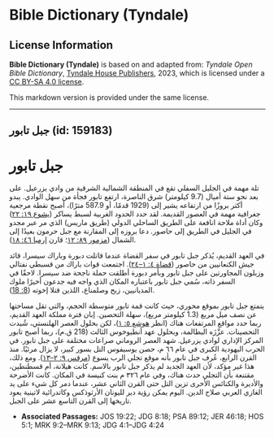 # Bible Dictionary (Tyndale)

## License Information

**Bible Dictionary (Tyndale)** is based on and adapted from: _Tyndale Open Bible Dictionary_, [Tyndale House Publishers](https://tyndaleopenresources.com/), 2023, which is licensed under a [CC BY-SA 4.0 license](https://creativecommons.org/licenses/by-sa/4.0/legalcode.en).

This markdown version is provided under the same license.



--------------------------------

## جبل تابور (id: 159183)

جبل تابور
=========

تلة مهمة في الجليل السفلي تقع في المنطقة الشمالية الشرقية من وادي يزرعيل. على بعد نحو ستة أميال (9\.7 كيلومتر) شرق الناصرة، ارتفع تابور فجأة من سهل الوادي. يبدو أكثر بروزًا من ارتفاعه يشير إلى (1929 قدمًا، أو 587\.9 مترًا)، أصبح نقطة مرجعية جغرافية مهمة في العصور القديمة. لقد حدد الحدود الغربية لسبط يساكر ([يشوع ١٩: ٢٢](https://ref.ly/Josh19:22)) وكان أداة ملاحة انافعة على الطريق الساحلي الدولي (طريق ماريس) الذي مر عبر مجدو في الجليل في الطريق إلى حاصور. دعا بروزه إلى المقارنة مع جبل حرمون بعيدًا إلى الشمال ([مزمور ٨٩: ١٢](https://ref.ly/Ps89:12)؛ قارن [إرميا ٤٦: ١٨](https://ref.ly/Jer46:18)).

في العهد القديم، يُذكر جبل تابور في سفر القضاة عندما قاتلت دبورة وباراك سيسرا، قائد جيش الكنعانيين من حاصور ([قضاة ٤: ١–٢٤](https://ref.ly/Judg4:1-Judg4:24)). اجتمعت قوات باراك من قسبطي نفتالي وزبلون المجاورتين على جبل تابور وبأمر دبورة أطلقت حملة ناجحة ضد سيسرا. لاحقًا في السفر ذاته، سُمي جبل تابور باعتباره المكان الذي واجه فيه جدعون أخيرًا ملوك المديانيين، زبح وصلمناع، اللذين قتلا إخوته ([8: 18](https://ref.ly/Judg8:18)).

يتمتع جبل تابور بموقع محوري، حيث كانت قمة تابور متوسطة الحجم، والتي تقل مساحتها عن نصف ميل مربع (1\.3 كيلومتر مربع)، سهلة التحصين. إبان فترة مملكة العهد القديم، ربما حدد مواقع المرتفعات هناك (انظر [هوشع ٥: ١](https://ref.ly/Hos5:1))، لكن بحلول العصر الهلنستي، شُيدت التحصينات. عزَّزَه البطالمة، وبحلول عهد أنطيوخوس الثالث (218 ق.م)، ربما أصبح تابور المركز الإداري لوادي يزرعيل. شهد العصر الروماني صراعات مختلفة على جبل تابور. في الحرب اليهودية الكبرى في عام ٦٦ م، حصن يوسيفوس التل بسور كبير، لا يزال مرئيًا. منذ القرن الرابع، عُرف جبل تابور بأنه موقع تجلي الرب يسوع ([مرقس ٩: ٢–١٣](https://ref.ly/Mark9:2-Mark9:13)). ومع ذلك، هذا غير مؤكد، لأن العهد الجديد لم يذكر جبل تابور بالاسم. كانت هيلانة، أم قسطنطين، مقتنعة بأن التجلي حدث هناك، وفي عام ٣٢٦ م بنت كنيسة في المكان. كانت الأضرحة والأديرة والكنائس الأخرى تزين التل حتى القرن الثاني عشر، عندما دمر كل شيء على يد الغازي العربي صلاح الدين. اليوم يمكن رؤية دير لليونان الأرثوذكس وكاتدرائية لاتينية يعود تاريخها إلى القرن التاسع عشر على الجبل.

* **Associated Passages:** JOS 19:22; JDG 8:18; PSA 89:12; JER 46:18; HOS 5:1; MRK 9:2–MRK 9:13; JDG 4:1–JDG 4:24

